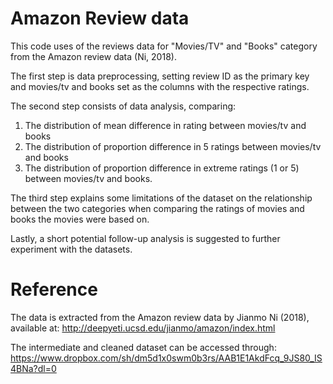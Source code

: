 # Amazon Review data

This code uses of the reviews data for "Movies/TV" and "Books" category from the Amazon review data (Ni, 2018). 

The first step is data preprocessing, setting review ID as the primary key and movies/tv and books set as the columns with the respective ratings. 

The second step consists of data analysis, comparing:
1) The distribution of mean difference in rating between movies/tv and books
2) The distribution of proportion difference in 5 ratings between movies/tv and books
3) The distribution of proportion difference in extreme ratings (1 or 5) between movies/tv and books.

The third step explains some limitations of the dataset on the relationship between the two categories when comparing the ratings of movies and books the movies were based on. 

Lastly, a short potential follow-up analysis is suggested to further experiment with the datasets. 

# Reference
The data is extracted from the Amazon review data by Jianmo Ni (2018), available at: http://deepyeti.ucsd.edu/jianmo/amazon/index.html

The intermediate and cleaned dataset can be accessed through: https://www.dropbox.com/sh/dm5d1x0swm0b3rs/AAB1E1AkdFcq_9JS80_IS4BNa?dl=0
